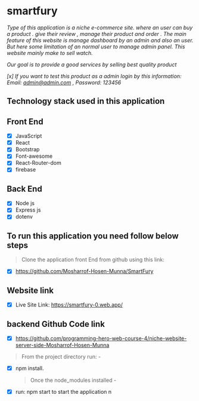 # smartfury

_Type of this application is a niche e-commerce site. where an user can buy a product . give their review , manage their product and order . The main feature of this website is manage dashboard by an admin and also an user. But here some limitation of an normal user to manage admin panel. This website mainly make to sell watch._

_Our goal is to provide a good services by selling best quality product_

_[x] If you want to test this product as a admin login by this information: Email: admin@admin.com , Password: 123456_

## Technology stack used in this application

## Front End

- [x] JavaScript
- [x] React
- [x] Bootstrap
- [x] Font-awesome
- [x] React-Router-dom
- [x] firebase

## Back End

- [x] Node js
- [x] Express js
- [x] dotenv

## To run this application you need follow below steps

> Clone the application front End from github using this link:

- [x] https://github.com/Mosharrof-Hosen-Munna/SmartFury

## Website link

- [x] Live Site Link: https://smartfury-0.web.app/

## backend Github Code link

-[x] https://github.com/programming-hero-web-course-4/niche-website-server-side-Mosharrof-Hosen-Munna

> From the project directory run: -

- [x] npm install.
  > Once the node_modules installed -
- [x] run: npm start to start the application
      n
